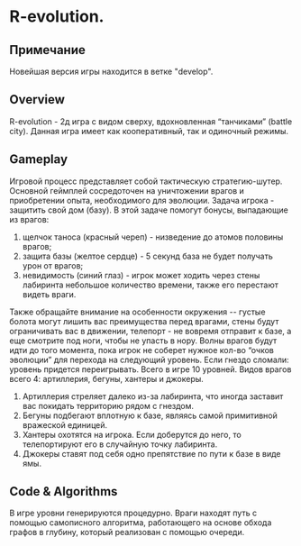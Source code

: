 # R-evolution.
## Примечание
Новейшая версия игры находится в ветке "develop".
## Overview
R-evolution - 2д игра с видом сверху, вдохновленная “танчиками” (battle city). Данная игра имеет как кооперативный, так и одиночный режимы. 

## Gameplay
Игровой процесс представляет собой тактическую стратегию-шутер. Основной геймплей сосредоточен на уничтожении врагов и приобретении опыта, необходимого для эволюции. Задача игрока - защитить свой дом (базу). В этой задаче помогут бонусы, выпадающие из врагов:
 1. щелчок таноса (красный череп) - низведение до атомов половины врагов;
 2. защита базы (желтое сердце)  - 5 секунд база не будет получать урон от врагов;
 3. невидимость (синий глаз) - игрок может ходить через стены лабиринта небольшое количество времени, также его перестают видеть враги.

Также обращайте внимание на особенности окружения -- густые болота могут лишить вас преимущества перед врагами, стены будут ограничивать вас в движении, телепорт - не вовремя отправит к базе, а еще смотрите под ноги, чтобы не упасть в нору.
Волны врагов будут идти до того момента, пока игрок не соберет нужное кол-во “очков эволюции” для перехода на следующий уровень. Если гнездо сломали: уровень придется переигрывать. Всего в игре 10 уровней.
Видов врагов всего 4: артиллерия, бегуны, хантеры и джокеры. 
 1. Артиллерия стреляет далеко из-за лабиринта, что иногда заставит вас покидать территорию рядом с гнездом. 
 2. Бегуны подбегают вплотную к базе, являясь самой примитивной вражеской единицей. 
 3. Хантеры охотятся на игрока. Если доберутся до него, то телепортируют его в случайную точку лабиринта. 
 4. Джокеры ставят под себя одно препятствие по пути к базе в виде ямы.

## Code & Algorithms
 В игре уровни генерируются процедурно. 
 Враги находят путь с помощью самописного алгоритма, работающего на основе обхода графов в глубину, который реализован с помощью очереди.
 
